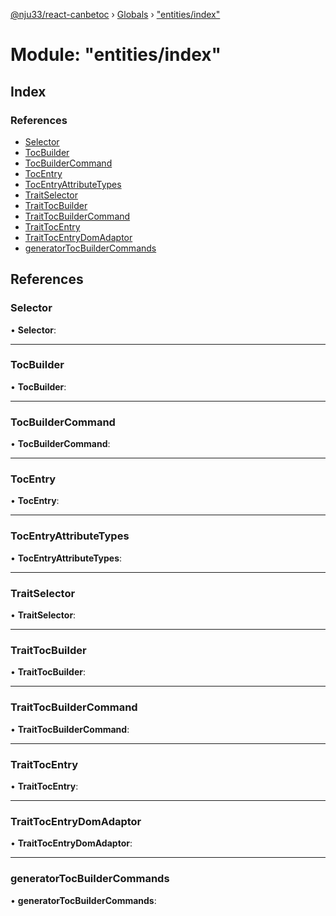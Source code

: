 [@nju33/react-canbetoc](../README.md) › [Globals](../globals.md) › ["entities/index"](_entities_index_.md)

# Module: "entities/index"

## Index

### References

* [Selector](_entities_index_.md#selector)
* [TocBuilder](_entities_index_.md#tocbuilder)
* [TocBuilderCommand](_entities_index_.md#tocbuildercommand)
* [TocEntry](_entities_index_.md#tocentry)
* [TocEntryAttributeTypes](_entities_index_.md#tocentryattributetypes)
* [TraitSelector](_entities_index_.md#traitselector)
* [TraitTocBuilder](_entities_index_.md#traittocbuilder)
* [TraitTocBuilderCommand](_entities_index_.md#traittocbuildercommand)
* [TraitTocEntry](_entities_index_.md#traittocentry)
* [TraitTocEntryDomAdaptor](_entities_index_.md#traittocentrydomadaptor)
* [generatorTocBuilderCommands](_entities_index_.md#generatortocbuildercommands)

## References

###  Selector

• **Selector**:

___

###  TocBuilder

• **TocBuilder**:

___

###  TocBuilderCommand

• **TocBuilderCommand**:

___

###  TocEntry

• **TocEntry**:

___

###  TocEntryAttributeTypes

• **TocEntryAttributeTypes**:

___

###  TraitSelector

• **TraitSelector**:

___

###  TraitTocBuilder

• **TraitTocBuilder**:

___

###  TraitTocBuilderCommand

• **TraitTocBuilderCommand**:

___

###  TraitTocEntry

• **TraitTocEntry**:

___

###  TraitTocEntryDomAdaptor

• **TraitTocEntryDomAdaptor**:

___

###  generatorTocBuilderCommands

• **generatorTocBuilderCommands**:
